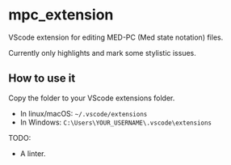 # mpc_extension
 VScode extension for editing MED-PC (Med state notation) files. 

 Currently only highlights and mark some stylistic issues. 

 ## How to use it

Copy the folder to your VScode extensions folder. 

* In linux/macOS: `~/.vscode/extensions`
* In Windows: `C:\Users\YOUR_USERNAME\.vscode\extensions`

 TODO:

- A linter.
